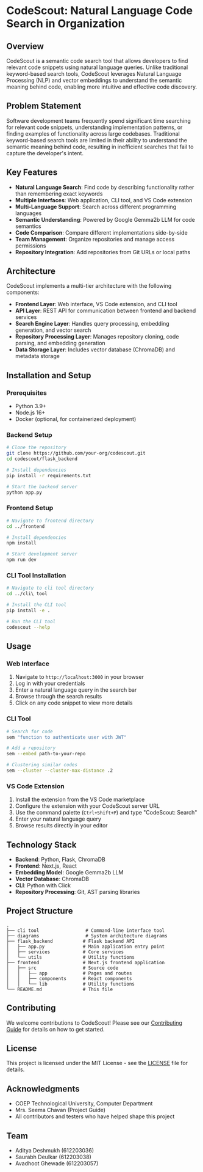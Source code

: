 # CodeScout: Natural Language Code Search in Organization

## Overview

CodeScout is a semantic code search tool that allows developers to find relevant code snippets using natural language queries. Unlike traditional keyword-based search tools, CodeScout leverages Natural Language Processing (NLP) and vector embeddings to understand the semantic meaning behind code, enabling more intuitive and effective code discovery.

## Problem Statement

Software development teams frequently spend significant time searching for relevant code snippets, understanding implementation patterns, or finding examples of functionality across large codebases. Traditional keyword-based search tools are limited in their ability to understand the semantic meaning behind code, resulting in inefficient searches that fail to capture the developer's intent.

## Key Features

- **Natural Language Search**: Find code by describing functionality rather than remembering exact keywords
- **Multiple Interfaces**: Web application, CLI tool, and VS Code extension
- **Multi-Language Support**: Search across different programming languages
- **Semantic Understanding**: Powered by Google Gemma2b LLM for code semantics
- **Code Comparison**: Compare different implementations side-by-side
- **Team Management**: Organize repositories and manage access permissions
- **Repository Integration**: Add repositories from Git URLs or local paths

## Architecture

CodeScout implements a multi-tier architecture with the following components:

- **Frontend Layer**: Web interface, VS Code extension, and CLI tool
- **API Layer**: REST API for communication between frontend and backend services
- **Search Engine Layer**: Handles query processing, embedding generation, and vector search
- **Repository Processing Layer**: Manages repository cloning, code parsing, and embedding generation
- **Data Storage Layer**: Includes vector database (ChromaDB) and metadata storage

## Installation and Setup

### Prerequisites

- Python 3.9+
- Node.js 16+
- Docker (optional, for containerized deployment)

### Backend Setup

```bash
# Clone the repository
git clone https://github.com/your-org/codescout.git
cd codescout/flask_backend

# Install dependencies
pip install -r requirements.txt

# Start the backend server
python app.py
```

### Frontend Setup

```bash
# Navigate to frontend directory
cd ../frontend

# Install dependencies
npm install

# Start development server
npm run dev
```

### CLI Tool Installation

```bash
# Navigate to cli tool directory
cd ../cli\ tool

# Install the CLI tool
pip install -e .

# Run the CLI tool
codescout --help
```

## Usage

### Web Interface

1. Navigate to `http://localhost:3000` in your browser
2. Log in with your credentials
3. Enter a natural language query in the search bar
4. Browse through the search results
5. Click on any code snippet to view more details

### CLI Tool

```bash
# Search for code
sem "function to authenticate user with JWT"

# Add a repository
sem --embed path-to-your-repo

# Clustering similar codes 
sem --cluster --cluster-max-distance .2
```

### VS Code Extension

1. Install the extension from the VS Code marketplace
2. Configure the extension with your CodeScout server URL
3. Use the command palette (`Ctrl+Shift+P`) and type "CodeScout: Search"
4. Enter your natural language query
5. Browse results directly in your editor

## Technology Stack

- **Backend**: Python, Flask, ChromaDB
- **Frontend**: Next.js, React
- **Embedding Model**: Google Gemma2b LLM
- **Vector Database**: ChromaDB
- **CLI**: Python with Click
- **Repository Processing**: Git, AST parsing libraries

## Project Structure

```
.
├── cli tool                 # Command-line interface tool
├── diagrams                 # System architecture diagrams
├── flask_backend           # Flask backend API
│   ├── app.py              # Main application entry point
│   ├── services            # Core services
│   └── utils               # Utility functions
├── frontend                # Next.js frontend application
│   ├── src                 # Source code
│   │   ├── app             # Pages and routes
│   │   ├── components      # React components
│   │   └── lib             # Utility functions
└── README.md               # This file
```

## Contributing

We welcome contributions to CodeScout! Please see our [Contributing Guide](CONTRIBUTING.md) for details on how to get started.

## License

This project is licensed under the MIT License - see the [LICENSE](LICENSE) file for details.

## Acknowledgments

- COEP Technological University, Computer Department
- Mrs. Seema Chavan (Project Guide)
- All contributors and testers who have helped shape this project

## Team

- Aditya Deshmukh (612203036)
- Saurabh Deulkar (612203038)
- Avadhoot Ghewade (612203057)
